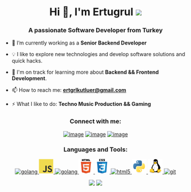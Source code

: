 <h1 align="center">Hi 👋, I'm Ertugrul <img height="40" src="https://emoji.gg/assets/emoji/7333-parrotdance.gif"></h1>
<h3 align="center">A passionate Software Developer from Turkey</h3>

- 🔭 I’m currently working as a **Senior Backend Developer**

- 💡  I like to explore new technologies and develop software solutions and quick hacks.

- 👯 I'm on track for learning more about **Backend && Frontend Development**.

- 📫 How to reach me: **ertgrlkutluer@gmail.com**

- ⚡ What I like to do: **Techno Music Production && Gaming**

<h3 align="center">Connect with me:</h3>
<div align="center">

[![image](https://img.shields.io/badge/LinkedIn-0077B5?style=for-the-badge&logo=linkedin&logoColor=white)](https://www.linkedin.com/in/kutluertugrul/)
[![image](https://img.shields.io/badge/Instagram-E4405F?style=for-the-badge&logo=instagram&logoColor=white)](https://www.instagram.com/kutluertugrul/)
[![image](https://img.shields.io/badge/Gmail-D14836?style=for-the-badge&logo=gmail&logoColor=white)](mailto:ertgrlkutluer@gmail.com)
  
</div>

<h3 align="center">Languages and Tools:</h3>

<p align="center"> 
  <a href="https://nodejs.org/en/" target="_blank"> 
    <img src="  https://user-images.githubusercontent.com/29006066/160305706-24a3227c-d335-4fce-9565-1f84a4247a01.png" alt="golang" width="40" height="40"/> 
  </a>
  <a href="https://developer.mozilla.org/en-US/docs/Web/JavaScript" target="_blank"> 
    <img src="https://raw.githubusercontent.com/devicons/devicon/master/icons/javascript/javascript-original.svg" alt="javascript" width="40" height="40"/> 
  </a>
  <a href="https://go.dev/" target="_blank"> 
    <img src="https://user-images.githubusercontent.com/29006066/160305479-99eb26e0-11f0-4607-b516-c1b777903186.svg" alt="golang" width="40" height="40"/> 
  </a>
   <a href="https://www.w3.org/html/" target="_blank"> 
    <img src="https://raw.githubusercontent.com/devicons/devicon/master/icons/html5/html5-original-wordmark.svg" alt="html5" width="40" height="40"/> 
  <a href="https://www.w3schools.com/css/" target="_blank"> 
    <img src="https://raw.githubusercontent.com/devicons/devicon/master/icons/css3/css3-original-wordmark.svg" alt="css3" width="40" height="40"/> 
  </a> 
    </a>
    <a href="https://www.w3.org/html/" target="_blank"> 
    <img src="  https://user-images.githubusercontent.com/29006066/160305537-c765bdf3-9079-430c-aeff-665e7a053c40.png" alt="html5" width="40" height="40"/> 
  </a>
  <a href="https://www.python.org" target="_blank"> 
    <img src="https://raw.githubusercontent.com/devicons/devicon/master/icons/python/python-original.svg" alt="python" width="40" height="40"/> 
  </a>  
  <a href="https://www.linux.org/" target="_blank"> 
    <img src="https://raw.githubusercontent.com/devicons/devicon/master/icons/linux/linux-original.svg" alt="linux" width="40" height="40"/> 
  </a> 
  <a href="https://git-scm.com/" target="_blank"> 
    <img src="https://www.vectorlogo.zone/logos/git-scm/git-scm-icon.svg" alt="git" width="40" height="40"/> 
  </a>
</p>

<p align= "center">
  <img height= "150" src="https://github-readme-stats.vercel.app/api?username=ertugrul-k&theme=react&show_icons=true&include_all_commits=true" />
  <img height= "150" src="https://github-readme-stats.vercel.app/api/top-langs/?username=ertugrul-k&theme=react&layout=compact" />
</p>
